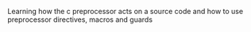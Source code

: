 Learning how the c preprocessor acts on a source code and how to use preprocessor directives, macros and guards
